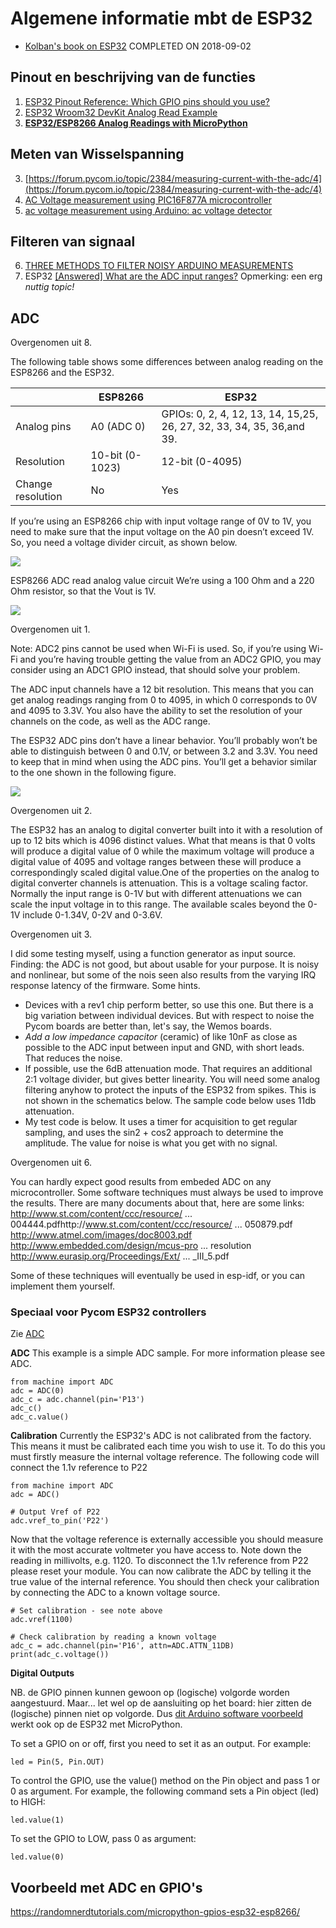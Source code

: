 # Algemene informatie mbt de ESP32


  * [Kolban's book on ESP32](https://leanpub.com/kolban-ESP32) COMPLETED ON 2018-09-02


## Pinout en beschrijving van de functies

  1. [ESP32 Pinout Reference: Which GPIO pins should you use?](https://randomnerdtutorials.com/esp32-pinout-reference-gpios/)
  2. [ESP32 Wroom32 DevKit Analog Read Example](https://circuits4you.com/2018/12/31/esp32-wroom32-devkit-analog-read-example/)
  8. [**ESP32/ESP8266 Analog Readings with MicroPython**](https://randomnerdtutorials.com/esp32-esp8266-analog-readings-micropython/)


## Meten van Wisselspanning

  3. [https://forum.pycom.io/topic/2384/measuring-current-with-the-adc/4](https://forum.pycom.io/topic/2384/measuring-current-with-the-adc/4)
  4. [AC Voltage measurement using PIC16F877A microcontroller](https://microcontrollerslab.com/ac-voltage-measurement-using-microcontroller/)
  5. [ac voltage measurement using Arduino: ac voltage detector](https://microcontrollerslab.com/ac-voltage-measurement-arduino/)



## Filteren van signaal

  6. [THREE METHODS TO FILTER NOISY ARDUINO MEASUREMENTS
](https://www.megunolink.com/articles/coding/3-methods-filter-noisy-arduino-measurements/)
  7. ESP32 [[Answered] What are the ADC input ranges?](https://www.esp32.com/viewtopic.php?t=1045) Opmerking: een erg *nuttig topic!*


## ADC

Overgenomen uit 8.


The following table shows some differences between analog reading on the ESP8266 and the ESP32.

| | ESP8266 | ESP32 |
-------------- | ---------------------------- | ----------------------------
Analog pins | A0 (ADC 0) | GPIOs: 0, 2, 4, 12, 13, 14, 15,25, 26, 27, 32, 33, 34, 35, 36,and 39.
Resolution | 10-bit (0-1023) | 12-bit (0-4095)
Change resolution | No | Yes

If you’re using an ESP8266 chip with input voltage range of 0V to 1V, you need to make sure that the input voltage on the A0 pin doesn’t exceed 1V. So, you need a voltage divider circuit, as shown below.

![](ESP8266-ADC-or-A0_bb.png)

ESP8266 ADC read analog value circuit
We’re using a 100 Ohm and a 220 Ohm resistor, so that the Vout is 1V.

![](voltage-divider-equation.png)


Overgenomen uit 1.

Note: ADC2 pins cannot be used when Wi-Fi is used. So, if you’re using Wi-Fi and you’re having trouble getting the value from an ADC2 GPIO, you may consider using an ADC1 GPIO instead, that should solve your problem.

The ADC input channels have a 12 bit resolution. This means that you can get analog readings ranging from 0 to 4095, in which 0 corresponds to 0V and 4095 to 3.3V. You also have the ability to set the resolution of your channels on the code, as well as the ADC range.

The ESP32 ADC pins don’t have a linear behavior. You’ll probably won’t be able to distinguish between 0 and 0.1V, or between 3.2 and 3.3V. You need to keep that in mind when using the ADC pins. You’ll get a behavior similar to the one shown in the following figure.

![](ADC-non-linear.png)

Overgenomen uit 2. 

The ESP32 has an analog  to digital converter built into it with a resolution of up to 12 bits which is 4096 distinct values. What that means is that 0 volts will produce a digital value of 0 while the maximum voltage will produce a digital value of 4095 and voltage ranges between these will produce a correspondingly scaled digital value.One of the properties on the analog to digital converter channels is attenuation. This is a voltage scaling factor. Normally the input range is 0-1V but with different attenuations we can scale the input voltage in to this range. The available scales beyond the 0-1V include 0-1.34V, 0-2V and 0-3.6V.

Overgenomen uit 3.

I did some testing myself, using a function generator as input source. Finding: the ADC is not good, but about usable for your purpose. It is noisy and nonlinear, but some of the nois seen also results from the varying IRQ response latency of the firmware. Some hints.

  * Devices with a rev1 chip perform better, so use this one. But there is a big variation between individual devices. But with respect to noise the Pycom boards are better than, let's say, the Wemos boards.
  * *Add a low impedance capacitor* (ceramic) of like 10nF as close as possible to the ADC input between input and GND, with short leads. That reduces the noise.
  * If possible, use the 6dB attenuation mode. That requires an additional 2:1 voltage divider, but gives better linearity. You will need some analog filtering anyhow to protect the inputs of the ESP32 from spikes. This is not shown in the schematics below. The sample code below uses 11db attenuation.
  * My test code is below. It uses a timer for acquisition to get regular sampling, and uses the sin2 + cos2 approach to determine the amplitude. The value for noise is what you get with no signal.


Overgenomen uit 6.

You can hardly expect good results from embeded ADC on any microcontroller. Some software techniques must always be used to improve the results.
There are many documents about that, here are some links:
http://www.st.com/content/ccc/resource/ ... 004444.pdfhttp://www.st.com/content/ccc/resource/ ... 050879.pdf
http://www.atmel.com/images/doc8003.pdf
http://www.embedded.com/design/mcus-pro ... resolution
http://www.eurasip.org/Proceedings/Ext/ ... _III_5.pdf

Some of these techniques will eventually be used in esp-idf, or you can implement them yourself.

### Speciaal voor Pycom ESP32 controllers

Zie [ADC](https://docs.pycom.io/tutorials/all/adc.html)

**ADC**
This example is a simple ADC sample. For more information please see ADC.

```
from machine import ADC
adc = ADC(0)
adc_c = adc.channel(pin='P13')
adc_c()
adc_c.value()
```

**Calibration**
Currently the ESP32's ADC is not calibrated from the factory. This means it must be calibrated each time you wish to use it. To do this you must firstly measure the internal voltage reference. The following code will connect the 1.1v reference to P22

```
from machine import ADC
adc = ADC()

# Output Vref of P22
adc.vref_to_pin('P22')
```

Now that the voltage reference is externally accessible you should measure it with the most accurate voltmeter you have access to. Note down the reading in millivolts, e.g. 1120. To disconnect the 1.1v reference from P22 please reset your module. You can now calibrate the ADC by telling it the true value of the internal reference. You should then check your calibration by connecting the ADC to a known voltage source.

```
# Set calibration - see note above
adc.vref(1100)

# Check calibration by reading a known voltage
adc_c = adc.channel(pin='P16', attn=ADC.ATTN_11DB)
print(adc_c.voltage())
```

**Digital Outputs**

NB. de GPIO pinnen kunnen gewoon op (logische) volgorde worden aangestuurd. Maar... let wel op de aansluiting op het board: hier zitten de (logische) pinnen niet op volgorde. Dus [dit Arduino software voorbeeld](https://tutorial45.com/arduino-projects-arduino-decibel-meter/) werkt ook op de ESP32 met MicroPython.

To set a GPIO on or off, first you need to set it as an output. For example:

```
led = Pin(5, Pin.OUT)
```
To control the GPIO, use the value() method on the Pin object and pass 1 or 0 as argument. For example, the following command sets a Pin object (led) to HIGH:

```
led.value(1)
```
To set the GPIO to LOW, pass 0 as argument:

```
led.value(0)
```

## Voorbeeld met ADC en GPIO's

https://randomnerdtutorials.com/micropython-gpios-esp32-esp8266/
